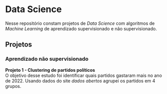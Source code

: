 # Data Science

Nesse repositório constam projetos de *Data Science* com algoritmos de *Machine Learning* de aprendizado supervisionado e não supervisionado.

## Projetos

### Aprendizado não supervisionado

**Projeto 1 - Clustering de partidos políticos**<br>
O objetivo desse estudo foi identificar quais partidos gastaram mais no ano de 2022. Usando dados do site <a ref="https://dadosabertos.camara.leg.br/swagger/api.html#staticfile">*dados abertos*</a> agrupei os partidos em 4 grupos.


